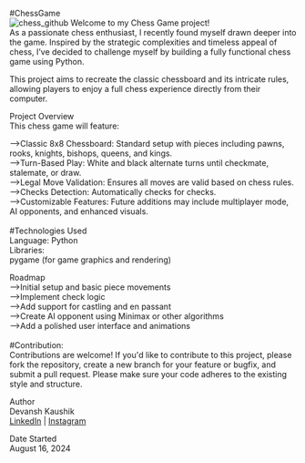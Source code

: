 #ChessGame
<br>
![chess_github](https://github.com/user-attachments/assets/79b935cc-3784-4af9-91c0-822e0a298963)
Welcome to my Chess Game project!
<br>
As a passionate chess enthusiast, I recently found myself drawn deeper into the game. Inspired by the strategic complexities and timeless appeal of chess, I’ve decided to challenge myself by building a fully functional chess game using Python.
<br>

This project aims to recreate the classic chessboard and its intricate rules, allowing players to enjoy a full chess experience directly from their computer.
<br>

Project Overview
<br>
This chess game will feature:
<br>

-->Classic 8x8 Chessboard: Standard setup with pieces including pawns, rooks, knights, bishops, queens, and kings.
<br>
-->Turn-Based Play: White and black alternate turns until checkmate, stalemate, or draw.
<br>
-->Legal Move Validation: Ensures all moves are valid based on chess rules.
<br>
-->Checks Detection: Automatically checks for checks.
<br>
-->Customizable Features: Future additions may include multiplayer mode, AI opponents, and enhanced visuals.
<br>
<br>
#Technologies Used
<br>
Language: Python
<br>
Libraries:
<br>
  pygame (for game graphics and rendering)
<br>

Roadmap
<br>
 -->Initial setup and basic piece movements
<br>
 -->Implement check logic
<br>
 -->Add support for castling and en passant
<br>
 -->Create AI opponent using Minimax or other algorithms
<br>
 -->Add a polished user interface and animations
<br>
<br>
#Contribution:
<br>
Contributions are welcome! If you'd like to contribute to this project, please fork the repository, create a new branch for your feature or bugfix, and submit a pull request. Please make sure your code adheres to the existing style and structure.
<br>

Author
<br>
Devansh Kaushik
<br>
[LinkedIn](https://www.linkedin.com/in/devanshkaushik09/) | [Instagram](https://www.instagram.com/is.that.devansh/)
<br>

Date Started
<br>
August 16, 2024
<br>
